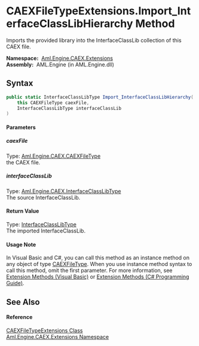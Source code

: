 CAEXFileTypeExtensions.Import_InterfaceClassLibHierarchy Method
===============================================================
Imports the provided library into the InterfaceClassLib collection of this CAEX file.

  **Namespace:**  [Aml.Engine.CAEX.Extensions][1]  
  **Assembly:**  AML.Engine (in AML.Engine.dll)

Syntax
------

```csharp
public static InterfaceClassLibType Import_InterfaceClassLibHierarchy(
	this CAEXFileType caexFile,
	InterfaceClassLibType interfaceClassLib
)
```

#### Parameters

##### *caexFile*
Type: [Aml.Engine.CAEX.CAEXFileType][2]  
 the CAEX file.

##### *interfaceClassLib*
Type: [Aml.Engine.CAEX.InterfaceClassLibType][3]  
The source InterfaceClassLib.

#### Return Value
Type: [InterfaceClassLibType][3]  
The imported InterfaceClassLib.
#### Usage Note
In Visual Basic and C#, you can call this method as an instance method on any object of type [CAEXFileType][2]. When you use instance method syntax to call this method, omit the first parameter. For more information, see [Extension Methods (Visual Basic)][4] or [Extension Methods (C# Programming Guide)][5].

See Also
--------

#### Reference
[CAEXFileTypeExtensions Class][6]  
[Aml.Engine.CAEX.Extensions Namespace][1]  

[1]: ../README.md
[2]: ../../Aml.Engine.CAEX/CAEXFileType/README.md
[3]: ../../Aml.Engine.CAEX/InterfaceClassLibType/README.md
[4]: https://docs.microsoft.com/dotnet/visual-basic/programming-guide/language-features/procedures/extension-methods
[5]: https://docs.microsoft.com/dotnet/csharp/programming-guide/classes-and-structs/extension-methods
[6]: README.md
[7]: https://www.automationml.org
[8]: ../../icons/logoShade.png